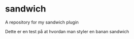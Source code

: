 # sandwich
A repository for my sandwich plugin

Dette er en test på at hvordan man styler en banan sandwich 
